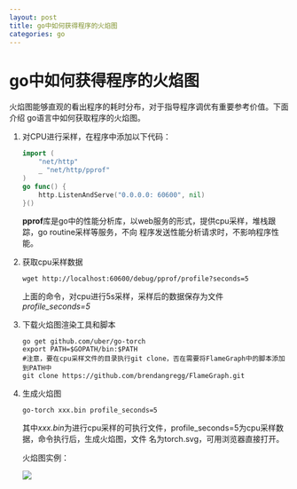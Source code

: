 ```yaml
---
layout: post
title: go中如何获得程序的火焰图
categories: go
---
```


# go中如何获得程序的火焰图

火焰图能够直观的看出程序的耗时分布，对于指导程序调优有重要参考价值。下面介绍
go语言中如何获取程序的火焰图。

1.  对CPU进行采样，在程序中添加以下代码：

    ````go
    import (
        "net/http"
        _ "net/http/pprof"
    )
    go func() {
	    http.ListenAndServe("0.0.0.0: 60600", nil)
	}()
    ````
    **pprof**库是go中的性能分析库，以web服务的形式，提供cpu采样，堆栈跟踪，go routine采样等服务，不向
    程序发送性能分析请求时，不影响程序性能。

1.  获取cpu采样数据

    ````shell
    wget http://localhost:60600/debug/pprof/profile?seconds=5
    ````

    上面的命令，对cpu进行5s采样，采样后的数据保存为文件*profile_seconds=5*


1.  下载火焰图渲染工具和脚本

    ````shell
    go get github.com/uber/go-torch
    export PATH=$GOPATH/bin:$PATH
    #注意，要在cpu采样文件的目录执行git clone，否在需要将FlameGraph中的脚本添加到PATH中
    git clone https://github.com/brendangregg/FlameGraph.git
    ````

1.  生成火焰图

    ````shell
    go-torch xxx.bin profile_seconds=5
    ````

    其中*xxx.bin*为进行cpu采样的可执行文件，profile_seconds=5为cpu采样数据，命令执行后，生成火焰图，文件
    名为torch.svg，可用浏览器直接打开。

    火焰图实例：

    ![]({{site.baseurl}}/assets/images/flamegraph_demo.png)

